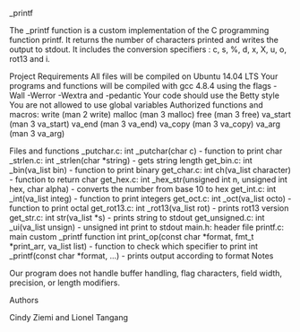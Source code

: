 _printf

The _printf function is a custom implementation of the C programming function printf. It returns the number of characters printed and writes the output to stdout. It includes the conversion specifiers : c, s, %, d, x, X, u, o, rot13 and i.

Project Requirements
All files will be compiled on Ubuntu 14.04 LTS
Your programs and functions will be compiled with gcc 4.8.4 using the flags -Wall -Werror -Wextra and -pedantic
Your code should use the Betty style
You are not allowed to use global variables
Authorized functions and macros:
write (man 2 write)
malloc (man 3 malloc)
free (man 3 free)
va_start (man 3 va_start)
va_end (man 3 va_end)
va_copy (man 3 va_copy)
va_arg (man 3 va_arg)

Files and functions
_putchar.c:
int _putchar(char c) - function to print char
_strlen.c:
int _strlen(char *string) - gets string length
get_bin.c:
int _bin(va_list bin) - function to print binary
get_char.c:
int ch(va_list character) - function to return char
get_hex.c:
int _hex_str(unsigned int n, unsigned int hex, char alpha) - converts the number from base 10 to hex
get_int.c:
int _int(va_list integ) - function to print integers
get_oct.c:
int _oct(va_list octo) - function to print octal
get_rot13.c:
int _rot13(va_list rot) - prints rot13 version
get_str.c:
int str(va_list *s) - prints string to stdout
get_unsigned.c:
int _ui(va_list unsign) - unsigned int print to stdout
main.h: header file
printf.c: main custom _printf function
int print_op(const char *format, fmt_t *print_arr, va_list list) - function to check which specifier to print
int _printf(const char *format, ...) - prints output according to format
Notes

Our program does not handle buffer handling, flag characters, field width, precision, or length modifiers.

Authors

Cindy Ziemi and Lionel Tangang
